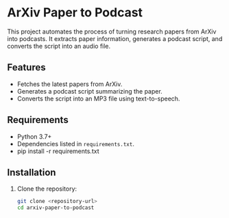 # ArXiv Paper to Podcast

This project automates the process of turning research papers from ArXiv into podcasts. It extracts paper information, generates a podcast script, and converts the script into an audio file.

## Features
- Fetches the latest papers from ArXiv.
- Generates a podcast script summarizing the paper.
- Converts the script into an MP3 file using text-to-speech.

## Requirements
- Python 3.7+
- Dependencies listed in `requirements.txt`.
- pip install -r requirements.txt

## Installation
1. Clone the repository:
   ```bash
   git clone <repository-url>
   cd arxiv-paper-to-podcast
